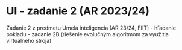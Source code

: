 # UI - zadanie 2 (AR 2023/24)
Zadanie 2 z predmetu Umelá inteligencia (AR 23/24, FIIT) - hľadanie pokladu - zadanie 2B (riešenie evolučným algoritmom za využitia virtuálneho stroja)
